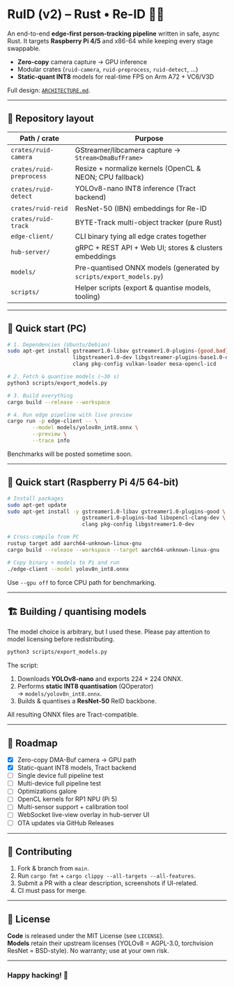 # RuID (v2) – Rust • Re-ID 📸🦀

An end-to-end **edge-first person-tracking pipeline** written in safe,
async Rust.  It targets **Raspberry Pi 4/5** and x86-64 while
keeping every stage swappable.

* **Zero-copy** camera capture → GPU inference  
* Modular crates (`ruid-camera`, `ruid-preprocess`, `ruid-detect`, …)  
* **Static-quant INT8** models for real-time FPS on Arm A72 + VC6/V3D  

Full design: [`ARCHITECTURE.md`](ARCHITECTURE.md).

---

## 🌳 Repository layout

| Path / crate                | Purpose                                                         |
| --------------------------- | --------------------------------------------------------------- |
| `crates/ruid-camera`        | GStreamer/libcamera capture → `Stream<DmaBufFrame>`             |
| `crates/ruid-preprocess`    | Resize + normalize kernels (OpenCL & NEON; CPU fallback)        |
| `crates/ruid-detect`        | YOLOv8-nano INT8 inference (Tract backend)                      |
| `crates/ruid-reid`          | ResNet-50 (IBN) embeddings for Re-ID                            |
| `crates/ruid-track`         | BYTE-Track multi-object tracker (pure Rust)                     |
| `edge-client/`              | CLI binary tying all edge crates together                       |
| `hub-server/`               | gRPC + REST API + Web UI; stores & clusters embeddings          |
| `models/`                   | Pre-quantised ONNX models (generated by `scripts/export_models.py`) |
| `scripts/`                  | Helper scripts (export & quantise models, tooling)              |

---

## 🚀 Quick start (PC)

```bash
# 1. Dependencies (Ubuntu/Debian)
sudo apt-get install gstreamer1.0-libav gstreamer1.0-plugins-{good,bad} \
                     libgstreamer1.0-dev libgstreamer-plugins-base1.0-dev \
                     clang pkg-config vulkan-loader mesa-opencl-icd

# 2. Fetch & quantise models (~30 s)
python3 scripts/export_models.py

# 3. Build everything
cargo build --release --workspace

# 4. Run edge pipeline with live preview
cargo run -p edge-client -- \
        --model models/yolov8n_int8.onnx \
        --preview \
        --trace info
```

Benchmarks will be posted sometime soon.

---

## 🚀 Quick start (Raspberry Pi 4/5 64-bit)

```bash
# Install packages
sudo apt-get update
sudo apt-get install -y gstreamer1.0-libav gstreamer1.0-plugins-good \
                        gstreamer1.0-plugins-bad libopencl-clang-dev \
                        clang pkg-config libgstreamer1.0-dev

# Cross-compile from PC
rustup target add aarch64-unknown-linux-gnu
cargo build --release --workspace --target aarch64-unknown-linux-gnu

# Copy binary + models to Pi and run
./edge-client --model yolov8n_int8.onnx
```

Use `--gpu off` to force CPU path for benchmarking.

---

## 🏗️  Building / quantising models

The model choice is arbitrary, but I used these. Please pay attention to model licensing before redistributing.

```bash
python3 scripts/export_models.py
```

The script:

1. Downloads **YOLOv8-nano** and exports 224 × 224 ONNX.  
2. Performs **static INT8 quantisation** (QOperator)  
   → `models/yolov8n_int8.onnx`.  
3. Builds & quantises a **ResNet-50** ReID backbone.

All resulting ONNX files are Tract-compatible.

---

## 🔭 Roadmap

* [x] Zero-copy DMA-Buf camera → GPU path  
* [x] Static-quant INT8 models, Tract backend
* [ ] Single device full pipeline test
* [ ] Multi-device full pipeline test
* [ ] Optimizations galore
* [ ] OpenCL kernels for RP1 NPU (Pi 5)  
* [ ] Multi-sensor support + calibration tool  
* [ ] WebSocket live-view overlay in hub-server UI  
* [ ] OTA updates via GitHub Releases  

---

## 🤝 Contributing

1. Fork & branch from `main`.  
2. Run `cargo fmt` + `cargo clippy --all-targets --all-features`.  
3. Submit a PR with a clear description, screenshots if UI-related.  
4. CI must pass for merge.

---

## 📜 License

**Code** is released under the MIT License (see `LICENSE`).  
**Models** retain their upstream licenses (YOLOv8 = AGPL-3.0, torchvision
ResNet = BSD-style).  No warranty; use at your own risk.

---

### Happy hacking! 🎉
